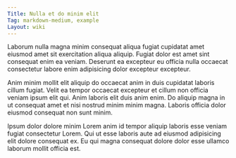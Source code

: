 ```yaml
---
Title: Nulla et do minim elit
Tag: markdown-medium, example
Layout: wiki
---
```

Laborum nulla magna minim consequat aliqua fugiat cupidatat amet eiusmod amet sit exercitation aliqua aliquip. Fugiat dolor est amet sint consequat enim ea veniam. Deserunt ea excepteur eu officia nulla occaecat consectetur labore enim adipisicing dolor excepteur excepteur.

Anim minim mollit elit aliquip do occaecat anim in duis cupidatat laboris cillum fugiat. Velit ea tempor occaecat excepteur et cillum non officia veniam ipsum elit qui. Anim laboris elit duis anim enim. Do aliquip magna in ut consequat amet et nisi nostrud minim minim magna. Laboris officia dolor eiusmod consequat non sunt minim.

Ipsum dolor dolore minim Lorem anim id tempor aliquip laboris esse veniam fugiat consectetur Lorem. Qui ut esse laboris aute ad eiusmod adipisicing elit dolore consequat ex. Eu qui magna consequat dolore dolor esse ullamco laborum mollit officia est.